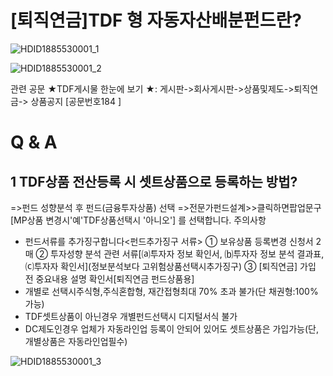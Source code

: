 # [퇴직연금]TDF 형 자동자산배분펀드란?

![HDID1885530001_1](HDID1885530001_1.jpg)


![HDID1885530001_2](HDID1885530001_2.jpg)

관련 공문
★TDF게시물 한눈에 보기 ★: 게시판->회사게시판->상품및제도->퇴직연금-> 상품공지 [공문번호184 ]
# Q & A
## 1 TDF상품 전산등록 시 셋트상품으로 등록하는 방법?
=>펀드 성향분석 후 펀드(금융투자상품) 선택
=>전문가펀드설계>>클릭하면팝업문구 [MP상품 변경시'예'TDF상품선택시 '아니오'] 를 선택합니다.
주의사항
- 펀드서류를 추가징구합니다<펀드추가징구 서류>
① 보유상품 등록변경 신청서
2매
② 투자성향 분석 관련 서류[⒜투자자 정보 확인서, ⒝투자자 정보 분석 결과표, ⒞투자자 확인서](정보분석보다 고위험상품선택시추가징구)
③ [퇴직연금] 가입 전 중요내용 설명 확인서[퇴직연금 펀드상품용]
- 개별로 선택시주식형,주식혼합형, 재간접형최대 70% 초과 불가(단 채권형:100%가능)
- TDF셋트상품이 아닌경우 개별펀드선택시 디지털서식 불가
- DC제도인경우 업체가 자동라인업 등록이 안되어 있어도 셋트상품은 가입가능(단, 개별상품은 자동라인업필수)

![HDID1885530001_3](HDID1885530001_3.jpg)

